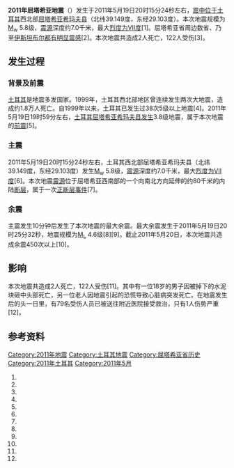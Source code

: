 **2011年屈塔希亚地震**（）发生于2011年5月19日20时15分24秒左右，[震中位于](https://zh.wikipedia.org/wiki/震中 "wikilink")[土耳其](../Page/土耳其.md "wikilink")西北部[屈塔希亚](https://zh.wikipedia.org/wiki/屈塔希亚 "wikilink")[希玛夫县](https://zh.wikipedia.org/wiki/希玛夫县 "wikilink")（北纬39.149度，东经29.103度）。本次地震规模为[M<sub>w</sub>](https://zh.wikipedia.org/wiki/矩震级 "wikilink") 5.8级，[震源](../Page/震源.md "wikilink")深度约7.0千米，最大[烈度为VII度](https://zh.wikipedia.org/wiki/麦加利地震烈度 "wikilink")\[1\]。屈塔希亚省周边数省、乃至[伊斯坦布尔都有明显震感](https://zh.wikipedia.org/wiki/伊斯坦布尔 "wikilink")\[2\]。本次地震共造成2人死亡，122人受伤\[3\]。

## 发生过程

### 背景及前震

[土耳其](../Page/土耳其.md "wikilink")是地震多发国家。1999年，土耳其西北部地区曾连续发生两次大地震，造成约1.8万人死亡。自1999年以来，土耳其已发生过38次5级以上地震\[4\]。2011年5月19日19时59分左右，[土耳其](../Page/土耳其.md "wikilink")[屈塔希亚](https://zh.wikipedia.org/wiki/屈塔希亚 "wikilink")[希玛夫县发生](https://zh.wikipedia.org/wiki/希玛夫县 "wikilink")3.8级地震，属于本次地震的[前震](../Page/前震.md "wikilink")\[5\]。

### 主震 

2011年5月19日20时15分24秒左右，土耳其西北部屈塔希亚希玛夫县（北纬39.149度，东经29.103度）发生[M<sub>w</sub>](https://zh.wikipedia.org/wiki/矩震级 "wikilink") 5.8级，[震源](../Page/震源.md "wikilink")深度约7.0千米，最大[烈度为VII度](https://zh.wikipedia.org/wiki/麦加利地震烈度 "wikilink")\[6\]。本次地震[震源](../Page/震源.md "wikilink")位于屈塔希亚西南部的一个向南北方向延伸的约80千米的内陆[断层](https://zh.wikipedia.org/wiki/断层 "wikilink")，属于一次[正断层事件](https://zh.wikipedia.org/wiki/正断层 "wikilink")\[7\]。

### 余震

主震发生10分钟后发生了本次地震的最大余震。最大余震发生于2011年5月19日20时25分32秒，地震规模为[M<sub>L</sub>](https://zh.wikipedia.org/wiki/近震震级 "wikilink") 4.6级\[8\]\[9\]。截止2011年5月20日，本次地震共造成余震450次以上\[10\]。

## 影响

本次地震共造成2人死亡，122人受伤\[11\]。其中有一位18岁的男子因被掉下的水泥块砸中头部死亡，另一位老人因地震引起的恐慌导致心脏病突发死亡。在地震发生后的头一日里，有79名受伤人员已被送往附近医院接受救治，只有1人伤势严重\[12\]。

## 参考资料

[Category:2011年地震](https://zh.wikipedia.org/wiki/Category:2011年地震 "wikilink") [Category:土耳其地震](https://zh.wikipedia.org/wiki/Category:土耳其地震 "wikilink") [Category:屈塔希亚省历史](https://zh.wikipedia.org/wiki/Category:屈塔希亚省历史 "wikilink") [Category:2011年土耳其](https://zh.wikipedia.org/wiki/Category:2011年土耳其 "wikilink") [Category:2011年5月](https://zh.wikipedia.org/wiki/Category:2011年5月 "wikilink")

1.
2.

3.
4.
5.
6.
7.

8.
9.

10.
11.
12.
